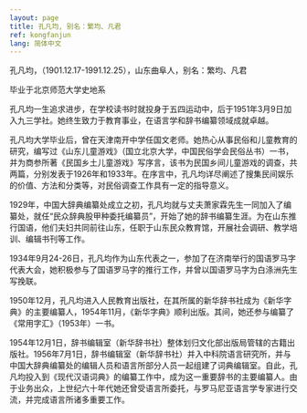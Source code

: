 ```yaml
---
layout: page
title: 孔凡均, 别名：繁均、凡君
ref: kongfanjun
lang: 简体中文
---
```


孔凡均，（1901.12.17-1991.12.25），山东曲阜人，别名：繁均、凡君

毕业于北京师范大学史地系

孔凡均一生追求进步，在学校读书时就投身于五四运动中，后于1951年3月9日加入九三学社。她终生致力于教育事业，在语言学和辞书编纂领域成就卓越。

孔凡均大学毕业后，曾在天津南开中学任国文老师。她热心从事民俗和儿童教育的研究，编写过《山东儿童游戏》（国立北京大学，中国民俗学会民俗丛书）一书，并为商参所著《民国乡土儿童游戏》写序言，该书为民国乡间儿童游戏的调查，共两篇，分别发表于1926年和1933年。在序言中，孔凡均详尽阐述了搜集民间娱乐的价值、方法和分类等，对民俗调查工作具有一定的指导意义。

1929年，中国大辞典编纂处成立之初，孔凡均就与丈夫萧家霖先生一同加入了编纂处，就任“民众辞典股甲种委托编纂员”，开始了她的辞书编纂生涯。为在山东推行国语，他们夫妇共同前往山东，任职于山东民众教育馆，开展社会调研、教学培训、编辑书刊等工作。

1934年9月24-26日，孔凡均作为山东代表之一，参加了在济南举行的国语罗马字代表大会，她积极参与了国语罗马字的推行工作，并曾以国语罗马字为白涤洲先生写挽联。

1950年12月，孔凡均进入人民教育出版社，在其所属的新华辞书社成为《新华字典》的主要编纂人，1954年11月，《新华字典》顺利出版。其间，她还参与编纂了《常用字汇》（1953年）一书。

1954年12月1日，辞书编辑室（新华辞书社）整体划归文化部出版局管辖的古籍出版社。1956年7月1日，辞书编辑室（新华辞书社）并入中科院语言研究所，并与中国大辞典编纂处的编辑人员和语言所部分人员一起组建了词典编辑室。自此，孔凡均投入到《现代汉语词典》的编纂工作中，成为这一重要辞书的主要编纂人。由于业务出众，上世纪六十年代她还曾受语言所委托，与罗马尼亚语言学专家进行交流，并完成语言所诸多重要工作。



